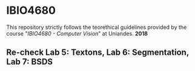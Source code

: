 # IBIO4680
This repository strictly follows the teorethical guidelines provided by the course "*IBIO4680 - Computer Vision*" at Uniandes. 
**2018**

## Re-check Lab 5: Textons, Lab 6: Segmentation, Lab 7: BSDS
